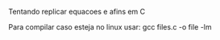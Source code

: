 Tentando replicar equacoes e afins em C

Para compilar caso esteja no linux usar: gcc files.c -o file -lm
